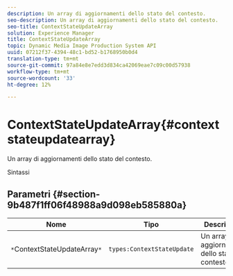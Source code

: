 ```yaml
---
description: Un array di aggiornamenti dello stato del contesto.
seo-description: Un array di aggiornamenti dello stato del contesto.
seo-title: ContextStateUpdateArray
solution: Experience Manager
title: ContextStateUpdateArray
topic: Dynamic Media Image Production System API
uuid: 07212f37-4394-48c1-bd52-b1768950b0d4
translation-type: tm+mt
source-git-commit: 97a84e8e7edd3d834ca42069eae7c09c00d57938
workflow-type: tm+mt
source-wordcount: '33'
ht-degree: 12%

---
```



# ContextStateUpdateArray{#contextstateupdatearray}

Un array di aggiornamenti dello stato del contesto.

Sintassi

## Parametri {#section-9b487f1ff06f48988a9d098eb585880a}

| Nome | Tipo | Descrizione |
|---|---|---|
| `*`ContextStateUpdateArray`*` | `types:ContextStateUpdate` | Un array di aggiornamenti dello stato del contesto. |

